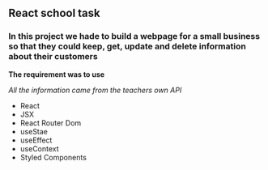 ## React school task

### In this project we hade to build a webpage for a small business so that they could keep, get, update and delete information about their customers

**The requirement was to use**

_All the information came from the teachers own API_

- React
- JSX
- React Router Dom
- useStae
- useEffect
- useContext
- Styled Components

